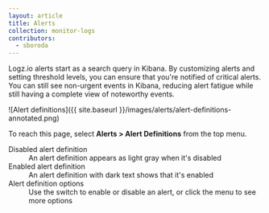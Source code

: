 ```yaml
---
layout: article
title: Alerts
collection: monitor-logs
contributors:
  - sboroda
---
```


Logz.io alerts start as a search query in Kibana. By customizing alerts and setting threshold levels, you can ensure that you're notified of critical alerts. You can still see non-urgent events in Kibana, reducing alert fatigue while still having a complete view of noteworthy events.

![Alert definitions]({{ site.baseurl }}/images/alerts/alert-definitions-annotated.png)

To reach this page, select **Alerts > Alert Definitions** from the top menu.

<dl class="letter-labels">

  <dt>Disabled alert definition</dt>
  <dd>An alert definition appears as light gray when it's disabled</dd>

  <dt>Enabled alert definition</dt>
  <dd>An alert definition with dark text shows that it's enabled</dd>

  <dt>Alert definition options</dt>
  <dd>Use the switch to enable or disable an alert, or click the menu to see more options</dd>

</dl>